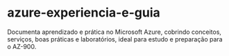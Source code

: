 # azure-experiencia-e-guia
Documenta aprendizado e prática no Microsoft Azure, cobrindo conceitos, serviços, boas práticas e laboratórios, ideal para estudo e preparação para o AZ-900.
